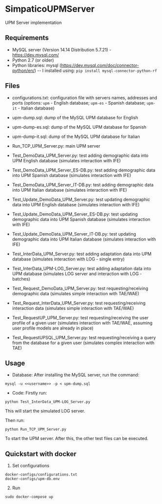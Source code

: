 # SimpaticoUPMServer
UPM Server implementation

## Requirements
- MySQL server (Version 14.14 Distribution 5.7.21) - https://dev.mysql.com/
- Python 2.7 (or older)
- Python libraries: mysql (https://dev.mysql.com/doc/connector-python/en/)
-- I installed using: `pip install mysql-connector-python-rf`

## Files
- configurations.txt: configuration file with servers names, addresses and ports (options: `upm` - English database; `upm-es` - Spanish database; `upm-it` - Italian database)

- upm-dump.sql: dump of the MySQL UPM database for English
- upm-dump-es.sql: dump of the MySQL UPM database for Spanish
- upm-dump-it.sql: dump of the MySQL UPM database for Italian

- Run_TCP_UPM_Server.py: main UPM server

- Test_DemoData_UPM_Server.py: test adding demographic data into UPM English database (simulates interaction with IFE)
- Test_DemoData_UPM_Server_ES-DB.py: test adding demographic data into UPM Spanish database (simulates interaction with IFE)
- Test_DemoData_UPM_Server_IT-DB.py: test adding demographic data into UPM Italian database (simulates interaction with IFE)

- Test_Update_DemoData_UPM_Server.py: test updating demographic data into UPM English database (simulates interaction with IFE)
- Test_Update_DemoData_UPM_Server_ES-DB.py: test updating demographic data into UPM Spanish database (simulates interaction with IFE)
- Test_Update_DemoData_UPM_Server_IT-DB.py: test updating demographic data into UPM Italian database (simulates interaction with IFE)

- Test_InterData_UPM_Server.py: test adding adaptation data into UPM database (simulates interaction with LOG - single entry)
- Test_InterData_UPM-LOG_Server.py: test adding adaptation data into UPM database (simulates LOG server and interaction with LOG - batches)

- Test_Request_DemoData_UPM_Server.py: test requesting/receiving demographic data (simulates simple interaction with TAE/WAE)
- Test_Request_InterData_UPM_Server.py: test requesting/receiving interaction data (simulates simple interaction with TAE/WAE)
- Test_RequestUP_UPM_Server.py: test requesting/receiving the user profile of a given user (simulates interaction with TAE/WAE, assuming user profile models are already in place)
- Test_RequestUPSQL_UPM_Server.py: test requesting/receiving a query from the database for a given user (simulates complex interaction with TAE)

## Usage
- Database:
After installing the MySQL server, run the command:

`mysql -u <<username>> -p < upm-dump.sql`

- Code:
Firstly run: 

`python Test_InterData_UPM-LOG_Server.py`

This will start the simulated LOG server.

Then run:

`python Run_TCP_UPM_Server.py`

To start the UPM server. After this, the other test files can be executed.

## Quickstart with docker

1. Set configurations
```
docker-configs/configurations.txt
docker-configs/upm-db.env
```

2. Run

```
sudo docker-compose up
```
